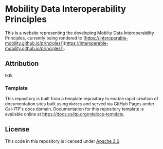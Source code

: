 # Mobility Data Interoperability Principles

This is a website representing the developing Moblity Data Interoperability Principles, currently being rendered to [https://interoperable-mobility.github.io/principles/](https://interoperable-mobility.github.io/principles/).

## Attribution

tktk


### Template
This repository is built from a template repository to enable rapid creation of documentation sites
built using `mkdocs` and served via GitHub Pages under Cal-ITP's docs domain. Documentation for this repository template is available online at <https://docs.calitp.org/mkdocs-template>.



## License

This code in this repository is licensed under [Apache 2.0](./LICENSE).
